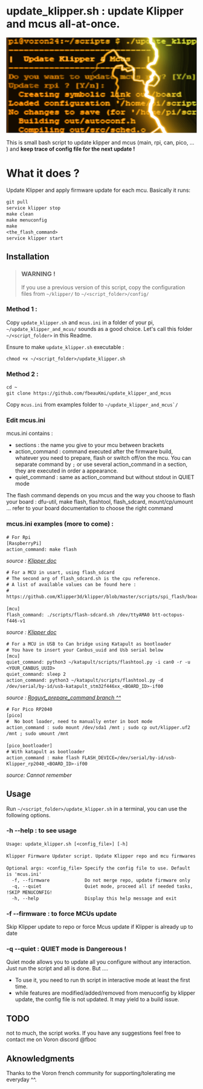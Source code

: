 # update_klipper.sh : update Klipper and mcus all-at-once.

![sreenshot](./images/media.png)

This is small bash script to update klipper and mcus (main, rpi, can, pico, ... ) and **keep trace of config file for the next update !**

# What it does ?
Update Klipper and apply firmware update for each mcu. Basically it runs:
```
git pull
service klipper stop
make clean
make menuconfig
make
<the_flash_command>
service klipper start
```

## Installation

>### WARNING ! 
>If you use a previous version of this script, copy the configuration files from ``~/klipper/`` to ``~/<script_folder>/config/``

### Method 1 :
Copy ``update_klipper.sh`` and ``mcus.ini`` in a folder of your pi, ``~/update_klipper_and_mcus/`` sounds as a good choice. Let's call this folder ``~/<script_folder>`` in this Readme.

Ensure to make ``update_klipper.sh`` executable : 
```
chmod +x ~/<script_folder>/update_klipper.sh
```
### Method 2 : 
```
cd ~
git clone https://github.com/fbeauKmi/update_klipper_and_mcus
```

Copy ``mcus.ini`` from examples folder to ``~/update_klipper_and_mcus`/``

### Edit mcus.ini

mcus.ini contains : 
- sections : the name you give to your mcu between brackets
- action_command : command executed after the firmware build, whatever you need to prepare, flash or switch off/on the mcu. You can separate command by ``;`` or use several action_command in a section, they are executed in order a appearance.
- quiet_command : same as action_command but without stdout in QUIET mode 

The flash command depends on you mcus and the way you choose to flash your board : dfu-util, make flash, flashtool, flash_sdcard, mount/cp/umount ... refer to your board documentation to choose the right command

### mcus.ini examples (more to come) : 
```
# For Rpi
[RaspberryPi]
action_command: make flash
```
_source : [Klipper doc](https://www.klipper3d.org/RPi_microcontroller.html#building-the-micro-controller-code)_

```
# For a MCU in usart, using flash_sdcard
# The second arg of flash_sdcard.sh is the cpu reference.
# A list of available values can be found here :
# https://github.com/Klipper3d/klipper/blob/master/scripts/spi_flash/board_defs.py

[mcu]
flash_command: ./scripts/flash-sdcard.sh /dev/ttyAMA0 btt-octopus-f446-v1
```
_source : [Klipper doc](https://www.klipper3d.org/SDCard_Updates.html)_

```
# For a MCU in USB to Can bridge using Katapult as bootloader
# You have to insert your Canbus_uuid and Usb serial below
[mcu]
quiet_command: python3 ~/katapult/scripts/flashtool.py -i can0 -r -u <YOUR_CANBUS_UUID>
quiet_command: sleep 2
action_command: python3 ~/katapult/scripts/flashtool.py -d /dev/serial/by-id/usb-katapult_stm32f446xx_<BOARD_ID>-if00
```
_source : [Roguyt_prepare_command branch ^^](../roguyt_prepare_command/mcus.ini)_

```
# For Pico RP2040
[pico]
#  No boot loader, need to manually enter in boot mode
action_command : sudo mount /dev/sda1 /mnt ; sudo cp out/klipper.uf2 /mnt ; sudo umount /mnt

[pico_bootloader]
# With katapult as bootloader
action_command : make flash FLASH_DEVICE=/dev/serial/by-id/usb-Klipper_rp2040_<BOARD_ID>-if00
```
_source: Cannot remember_

## Usage

Run ``~/<script_folder>/update_klipper.sh`` in a terminal, you can use the following options.

### -h --help : to see usage

```
Usage: update_klipper.sh [<config_file>] [-h]

Klipper Firmware Updater script. Update Klipper repo and mcu firmwares

Optional args: <config_file> Specify the config file to use. Default is 'mcus.ini'
  -f, --firmware             Do not merge repo, update firmware only
  -q, --quiet                Quiet mode, proceed all if needed tasks, !SKIP MENUCONFIG! 
  -h, --help                 Display this help message and exit
```
### -f --firmware : to force MCUs update
Skip Klipper update to repo or force Mcus update if Klipper is already up to date 
### -q --quiet : QUIET mode is Dangereous !

Quiet mode allows you to update all you configure without any interaction. Just run the script and all is done. But ....
- To use it, you need to run th script in interactive mode at least the first time.
- while features are modified/added/removed from menuconfig by klipper update, the config file is not updated. It may yield to a build issue.

## TODO
not to much, the script works. If you have any suggestions feel free to contact me on Voron discord @fboc
## Aknowledgments
Thanks to the Voron french community for supporting/tolerating me everyday ^^.